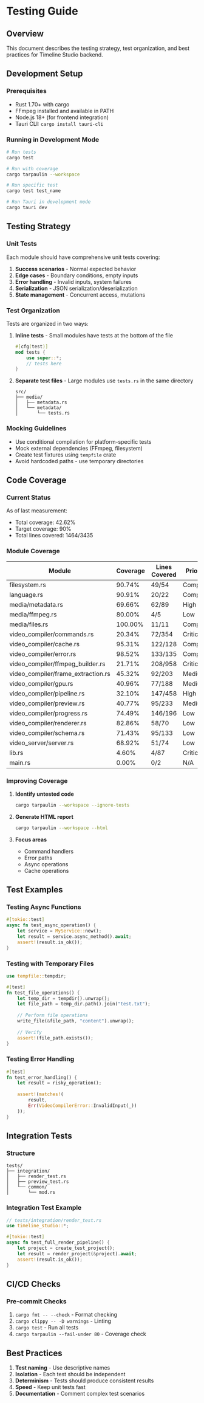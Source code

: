 # Testing Guide

## Overview

This document describes the testing strategy, test organization, and best practices for Timeline Studio backend.

## Development Setup

### Prerequisites

- Rust 1.70+ with cargo
- FFmpeg installed and available in PATH
- Node.js 18+ (for frontend integration)
- Tauri CLI: `cargo install tauri-cli`

### Running in Development Mode

```bash
# Run tests
cargo test

# Run with coverage
cargo tarpaulin --workspace

# Run specific test
cargo test test_name

# Run Tauri in development mode
cargo tauri dev
```

## Testing Strategy

### Unit Tests

Each module should have comprehensive unit tests covering:

1. **Success scenarios** - Normal expected behavior
2. **Edge cases** - Boundary conditions, empty inputs
3. **Error handling** - Invalid inputs, system failures
4. **Serialization** - JSON serialization/deserialization
5. **State management** - Concurrent access, mutations

### Test Organization

Tests are organized in two ways:

1. **Inline tests** - Small modules have tests at the bottom of the file
   ```rust
   #[cfg(test)]
   mod tests {
       use super::*;
       // tests here
   }
   ```

2. **Separate test files** - Large modules use `tests.rs` in the same directory
   ```
   src/
   ├── media/
   │   ├── metadata.rs
   │   └── metadata/
   │       └── tests.rs
   ```

### Mocking Guidelines

- Use conditional compilation for platform-specific tests
- Mock external dependencies (FFmpeg, filesystem)
- Create test fixtures using `tempfile` crate
- Avoid hardcoded paths - use temporary directories

## Code Coverage

### Current Status

As of last measurement:
- Total coverage: 42.62%
- Target coverage: 90%
- Total lines covered: 1464/3435

### Module Coverage

| Module | Coverage | Lines Covered | Priority |
|--------|----------|---------------|----------|
| filesystem.rs | 90.74% | 49/54 | Complete |
| language.rs | 90.91% | 20/22 | Complete |
| media/metadata.rs | 69.66% | 62/89 | High |
| media/ffmpeg.rs | 80.00% | 4/5 | Low |
| media/files.rs | 100.00% | 11/11 | Complete |
| video_compiler/commands.rs | 20.34% | 72/354 | Critical |
| video_compiler/cache.rs | 95.31% | 122/128 | Complete |
| video_compiler/error.rs | 98.52% | 133/135 | Complete |
| video_compiler/ffmpeg_builder.rs | 21.71% | 208/958 | Critical |
| video_compiler/frame_extraction.rs | 45.32% | 92/203 | Medium |
| video_compiler/gpu.rs | 40.96% | 77/188 | Medium |
| video_compiler/pipeline.rs | 32.10% | 147/458 | High |
| video_compiler/preview.rs | 40.77% | 95/233 | Medium |
| video_compiler/progress.rs | 74.49% | 146/196 | Low |
| video_compiler/renderer.rs | 82.86% | 58/70 | Low |
| video_compiler/schema.rs | 71.43% | 95/133 | Low |
| video_server/server.rs | 68.92% | 51/74 | Low |
| lib.rs | 4.60% | 4/87 | Critical |
| main.rs | 0.00% | 0/2 | N/A |

### Improving Coverage

1. **Identify untested code**
   ```bash
   cargo tarpaulin --workspace --ignore-tests
   ```

2. **Generate HTML report**
   ```bash
   cargo tarpaulin --workspace --html
   ```

3. **Focus areas**
   - Command handlers
   - Error paths
   - Async operations
   - Cache operations

## Test Examples

### Testing Async Functions

```rust
#[tokio::test]
async fn test_async_operation() {
    let service = MyService::new();
    let result = service.async_method().await;
    assert!(result.is_ok());
}
```

### Testing with Temporary Files

```rust
use tempfile::tempdir;

#[test]
fn test_file_operations() {
    let temp_dir = tempdir().unwrap();
    let file_path = temp_dir.path().join("test.txt");
    
    // Perform file operations
    write_file(&file_path, "content").unwrap();
    
    // Verify
    assert!(file_path.exists());
}
```

### Testing Error Handling

```rust
#[test]
fn test_error_handling() {
    let result = risky_operation();
    
    assert!(matches!(
        result,
        Err(VideoCompilerError::InvalidInput(_))
    ));
}
```

## Integration Tests

### Structure
```
tests/
├── integration/
│   ├── render_test.rs
│   ├── preview_test.rs
│   └── common/
│       └── mod.rs
```

### Integration Test Example
```rust
// tests/integration/render_test.rs
use timeline_studio::*;

#[tokio::test]
async fn test_full_render_pipeline() {
    let project = create_test_project();
    let result = render_project(&project).await;
    assert!(result.is_ok());
}
```

## CI/CD Checks

### Pre-commit Checks

1. `cargo fmt -- --check` - Format checking
2. `cargo clippy -- -D warnings` - Linting
3. `cargo test` - Run all tests
4. `cargo tarpaulin --fail-under 80` - Coverage check

## Best Practices

1. **Test naming** - Use descriptive names
2. **Isolation** - Each test should be independent
3. **Determinism** - Tests should produce consistent results
4. **Speed** - Keep unit tests fast
5. **Documentation** - Comment complex test scenarios